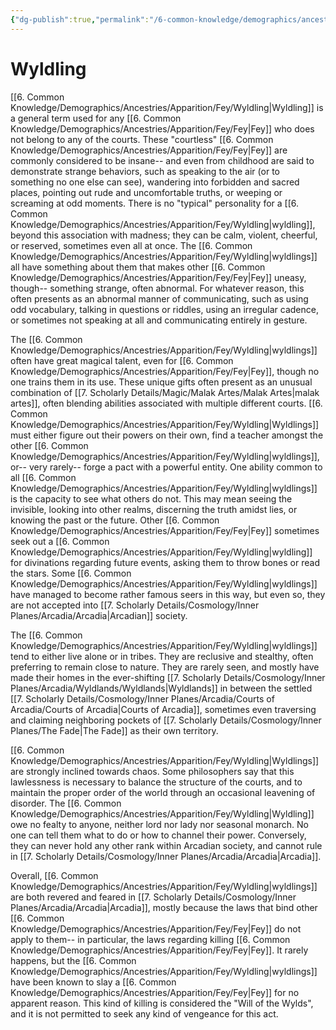 ```yaml
---
{"dg-publish":true,"permalink":"/6-common-knowledge/demographics/ancestries/apparition/fey/wyldling/"}
---
```


# Wyldling

[[6. Common Knowledge/Demographics/Ancestries/Apparition/Fey/Wyldling\|Wyldling]] is a general term used for any [[6. Common Knowledge/Demographics/Ancestries/Apparition/Fey/Fey\|Fey]] who does not belong to any of the courts. These "courtless" [[6. Common Knowledge/Demographics/Ancestries/Apparition/Fey/Fey\|Fey]] are commonly considered to be insane-- and even from childhood are said to demonstrate strange behaviors, such as speaking to the air (or to something no one else can see), wandering into forbidden and sacred places, pointing out rude and uncomfortable truths, or weeping or screaming at odd moments. There is no "typical" personality for a [[6. Common Knowledge/Demographics/Ancestries/Apparition/Fey/Wyldling\|wyldling]], beyond this association with madness; they can be calm, violent, cheerful, or reserved, sometimes even all at once. The [[6. Common Knowledge/Demographics/Ancestries/Apparition/Fey/Wyldling\|wyldlings]] all have something about them that makes other [[6. Common Knowledge/Demographics/Ancestries/Apparition/Fey/Fey\|Fey]] uneasy, though-- something strange, often abnormal. For whatever reason, this often presents as an abnormal manner of communicating, such as using odd vocabulary, talking in questions or riddles, using an irregular cadence, or sometimes not speaking at all and communicating entirely in gesture.

The [[6. Common Knowledge/Demographics/Ancestries/Apparition/Fey/Wyldling\|wyldlings]] often have great magical talent, even for [[6. Common Knowledge/Demographics/Ancestries/Apparition/Fey/Fey\|Fey]], though no one trains them in its use. These unique gifts often present as an unusual combination of [[7. Scholarly Details/Magic/Malak Artes/Malak Artes\|malak artes]], often blending abilities associated with multiple different courts. [[6. Common Knowledge/Demographics/Ancestries/Apparition/Fey/Wyldling\|Wyldlings]] must either figure out their powers on their own, find a teacher amongst the other [[6. Common Knowledge/Demographics/Ancestries/Apparition/Fey/Wyldling\|wyldlings]], or-- very rarely-- forge a pact with a powerful entity. One ability common to all [[6. Common Knowledge/Demographics/Ancestries/Apparition/Fey/Wyldling\|wyldlings]] is the capacity to see what others do not. This may mean seeing the invisible, looking into other realms, discerning the truth amidst lies, or knowing the past or the future. Other [[6. Common Knowledge/Demographics/Ancestries/Apparition/Fey/Fey\|Fey]] sometimes seek out a [[6. Common Knowledge/Demographics/Ancestries/Apparition/Fey/Wyldling\|wyldling]] for divinations regarding future events, asking them to throw bones or read the stars. Some [[6. Common Knowledge/Demographics/Ancestries/Apparition/Fey/Wyldling\|wyldlings]] have managed to become rather famous seers in this way, but even so, they are not accepted into [[7. Scholarly Details/Cosmology/Inner Planes/Arcadia/Arcadia\|Arcadian]] society. 

The [[6. Common Knowledge/Demographics/Ancestries/Apparition/Fey/Wyldling\|wyldlings]] tend to either live alone or in tribes. They are reclusive and stealthy, often preferring to remain close to nature. They are rarely seen, and mostly have made their homes in the ever-shifting [[7. Scholarly Details/Cosmology/Inner Planes/Arcadia/Wyldlands/Wyldlands\|Wyldlands]] in between the settled [[7. Scholarly Details/Cosmology/Inner Planes/Arcadia/Courts of Arcadia/Courts of Arcadia\|Courts of Arcadia]], sometimes even traversing and claiming neighboring pockets of [[7. Scholarly Details/Cosmology/Inner Planes/The Fade\|The Fade]] as their own territory. 

[[6. Common Knowledge/Demographics/Ancestries/Apparition/Fey/Wyldling\|Wyldlings]] are strongly inclined towards chaos. Some philosophers say that this lawlessness is necessary to balance the structure of the courts, and to maintain the proper order of the world through an occasional leavening of disorder. The [[6. Common Knowledge/Demographics/Ancestries/Apparition/Fey/Wyldling\|Wyldling]] owe no fealty to anyone, neither lord nor lady nor seasonal monarch. No one can tell them what to do or how to channel their power. Conversely, they can never hold any other rank within Arcadian society, and cannot rule in [[7. Scholarly Details/Cosmology/Inner Planes/Arcadia/Arcadia\|Arcadia]]. 

Overall, [[6. Common Knowledge/Demographics/Ancestries/Apparition/Fey/Wyldling\|wyldlings]] are both revered and feared in [[7. Scholarly Details/Cosmology/Inner Planes/Arcadia/Arcadia\|Arcadia]], mostly because the laws that bind other [[6. Common Knowledge/Demographics/Ancestries/Apparition/Fey/Fey\|Fey]] do not apply to them-- in particular, the laws regarding killing [[6. Common Knowledge/Demographics/Ancestries/Apparition/Fey/Fey\|Fey]]. It rarely happens, but the [[6. Common Knowledge/Demographics/Ancestries/Apparition/Fey/Wyldling\|wyldlings]] have been known to slay a [[6. Common Knowledge/Demographics/Ancestries/Apparition/Fey/Fey\|Fey]] for no apparent reason. This kind of killing is considered the "Will of the Wylds", and it is not permitted to seek any kind of vengeance for this act. 
